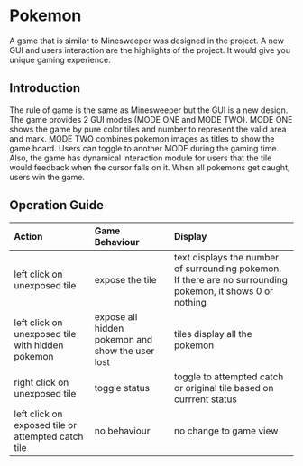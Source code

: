 # Pokemon
A game that is similar to Minesweeper was designed in the project. A new GUI and users interaction are the highlights of the project. It would give you unique gaming experience.
## Introduction
The rule of game is the same as Minesweeper but the GUI is a new design. The game provides 2 GUI modes (MODE ONE and MODE TWO). MODE ONE shows the game by pure color tiles and number to represent the valid area and mark. MODE TWO combines pokemon images as titles to show the game board. Users can toggle to another MODE during the gaming time. Also, the game has dynamical interaction module for users that the tile would feedback when the cursor falls on it. When all pokemons get caught, users win the game. 
## Operation Guide
| **Action** | **Game Behaviour** | **Display** | 
| :---         | :---        | :---        |
| left click on unexposed tile | expose the tile | text displays the number of surrounding pokemon. If there are no surrounding pokemon, it shows 0 or nothing |
| left click on unexposed tile with hidden pokemon | expose all hidden pokemon and show the user lost | tiles display all the pokemon |
| right click on unexposed tile | toggle status | toggle to attempted catch or original tile based on currrent status |
| left click on exposed tile or attempted catch tile | no behaviour | no change to game view | 
